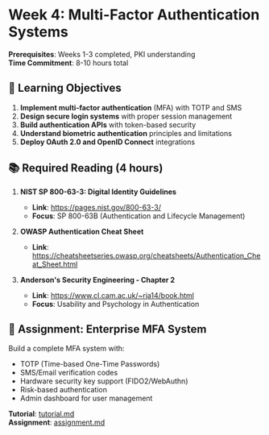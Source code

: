 # Week 4: Multi-Factor Authentication Systems

**Prerequisites**: Weeks 1-3 completed, PKI understanding  
**Time Commitment**: 8-10 hours total  

## 🎯 Learning Objectives

1. **Implement multi-factor authentication** (MFA) with TOTP and SMS
2. **Design secure login systems** with proper session management
3. **Build authentication APIs** with token-based security
4. **Understand biometric authentication** principles and limitations
5. **Deploy OAuth 2.0 and OpenID Connect** integrations

## 📚 Required Reading (4 hours)

1. **NIST SP 800-63-3: Digital Identity Guidelines**
   - **Link**: https://pages.nist.gov/800-63-3/
   - **Focus**: SP 800-63B (Authentication and Lifecycle Management)

2. **OWASP Authentication Cheat Sheet**
   - **Link**: https://cheatsheetseries.owasp.org/cheatsheets/Authentication_Cheat_Sheet.html

3. **Anderson's Security Engineering - Chapter 2**
   - **Link**: https://www.cl.cam.ac.uk/~rja14/book.html
   - **Focus**: Usability and Psychology in Authentication

## 🎯 Assignment: Enterprise MFA System

Build a complete MFA system with:
- TOTP (Time-based One-Time Passwords) 
- SMS/Email verification codes
- Hardware security key support (FIDO2/WebAuthn)
- Risk-based authentication
- Admin dashboard for user management

**Tutorial**: [tutorial.md](tutorial.md)  
**Assignment**: [assignment.md](assignment.md)